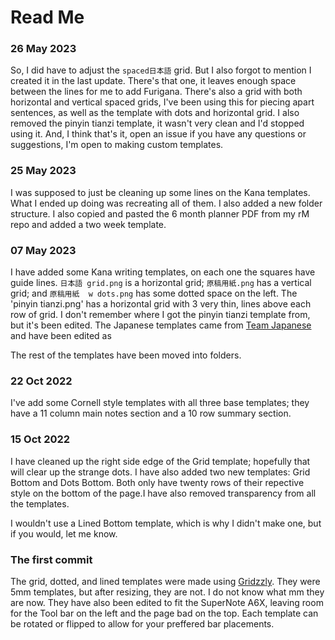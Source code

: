 # Read Me

### 26 May 2023
So, I did have to adjust the `spaced日本語` grid. But I also forgot to mention I created it in the last update. There's that one, it leaves enough space between the lines for me to add Furigana. There's also a grid with both horizontal and vertical spaced grids, I've been using this for piecing apart sentences, as well as the template with dots and horizontal grid. I also removed the pinyin tianzi template, it wasn't very clean and I'd stopped using it. And, I think that's it, open an issue if you have any questions or suggestions, I'm open to making custom templates.

### 25 May 2023
I was supposed to just be cleaning up some lines on the Kana templates. What I ended up doing was recreating all of them. I also added a new folder structure. I also copied and pasted the 6 month planner PDF from my rM repo and added a two week template.

### 07 May 2023
I have added some Kana writing templates, on each one the squares have guide lines. `日本語 grid.png` is a horizontal grid; `原稿用紙.png` has a vertical grid; and `原稿用紙  w dots.png` has some dotted space on the left. The 'pinyin tianzi.png' has a horizontal grid with 3 very thin, lines above each row of grid. I don't remember where I got the pinyin tianzi template from, but it's been edited. The Japanese templates came from [Team Japanese](https://teamjapanese.com/japanese-writing-paper/) and have been edited as

The rest of the templates have been moved into folders.

### 22 Oct 2022
I've add some Cornell style templates with all three base templates; they have a 11 column main notes section and a 10 row summary section. 

### 15 Oct 2022
I have cleaned up the right side edge of the Grid template; hopefully that will clear up the strange dots. I have also added two new templates: Grid Bottom and Dots Bottom. Both only have twenty rows of their repective style on the bottom of the page.I have also removed transparency from all the templates.

I wouldn't use a Lined Bottom template, which is why I didn't make one, but if you would, let me know.

### The first commit
The grid, dotted, and lined templates were made using [Gridzzly](https://gridzzly.com). They were 5mm templates, but after resizing, they are not. I do not know what mm they are now.  They have also been edited to fit the SuperNote A6X, leaving room for the Tool bar on the left and the page bad on the top. Each template can be rotated or flipped to allow for your preffered bar placements.
